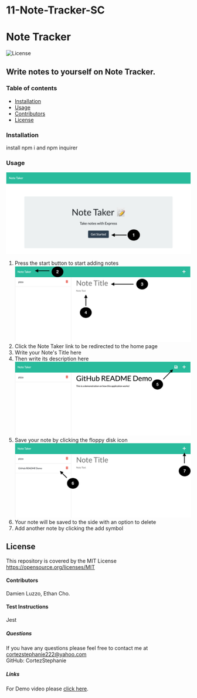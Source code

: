 # 11-Note-Tracker-SC


#  Note Tracker
![License](https://img.shields.io/badge/License-MIT-yellow.svg)
##  Write notes to yourself on Note Tracker. 
### Table of contents
- [Installation](#installation)
- [Usage](#usage)
- [Contributors](#contributors)
- [License](#license)
### Installation
install npm i and npm inquirer 
### Usage
![start of app](./assets/images/start.png)<br>
1. Press the start button to start adding notes
![write a note](./assets/images/takeNote.png)<br>
2. Click the Note Taker link to be redirected to the home page<br>
3. Write your Note's Title here<br>
4. Then write its description here
![save note](./assets/images/saveNote.png)<br>
5. Save your note by clicking the floppy disk icon 
![saved note and start a new one](./assets/images/savedNoteAndAdd.png)<br> 
6. Your note will be saved to the side with an option to delete<br>
7. Add another note by clicking the add symbol 

## License
This repository is covered by the MIT License  <br> 
https://opensource.org/licenses/MIT
#### Contributors
Damien Luzzo, Ethan Cho.
#### Test Instructions
Jest
##### Questions
If you have any questions please feel free to contact me at cortezstephanie222@yahoo.com <br>
GitHub: CortezStephanie 

##### Links 
For Demo video please [click here](https://watch.screencastify.com/v/ZOlztKKqO3LGwN5j9AVe).